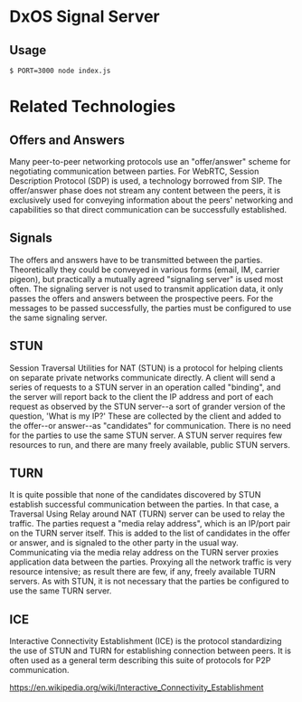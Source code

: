 # DxOS Signal Server

## Usage

```
$ PORT=3000 node index.js
```


# Related Technologies

## Offers and Answers
Many peer-to-peer networking protocols use an "offer/answer" scheme for negotiating communication between parties.  For WebRTC, Session Description Protocol (SDP) is used, a technology borrowed from SIP.  The offer/answer phase does not stream any content between the peers, it is exclusively used for conveying information about the peers' networking and capabilities so that direct communication can be successfully established.

## Signals
The offers and answers have to be transmitted between the parties.  Theoretically they could be conveyed in various forms (email, IM, carrier pigeon), but practically a mutually agreed "signaling server" is used most often.  The signaling server is not used to transmit application data, it only passes the offers and answers between the prospective peers.  For the messages to be passed successfully, the parties must be configured to use the same signaling server.

## STUN
Session Traversal Utilities for NAT (STUN) is a protocol for helping clients on separate private networks communicate directly.  A client will send a series of requests to a STUN server in an operation called "binding", and the server will report back to the client the IP address and port of each request as observed by the STUN server--a sort of grander version of the question, 'What is my IP?'  These are collected by the client and added to the offer--or answer--as "candidates" for communication.  There is no need for the parties to use the same STUN server.  A STUN server requires few resources to run, and there are many freely available, public STUN servers.

## TURN
It is quite possible that none of the candidates discovered by STUN establish successful communication between the parties.  In that case, a Traversal Using Relay around NAT (TURN) server can be used to relay the traffic.  The parties request a "media relay address", which is an IP/port pair on the TURN server itself.  This is added to the list of candidates in the offer or answer, and is signaled to the other party in the usual way.  Communicating via the media relay address on the TURN server proxies application data between the parties.  Proxying all the network traffic is very resource intensive; as result there are few, if any, freely available TURN servers.  As with STUN, it is not necessary that the parties be configured to use the same TURN server.

## ICE
Interactive Connectivity Establishment (ICE) is the protocol standardizing the use of STUN and TURN for establishing connection between peers.  It is often used as a general term describing this suite of protocols for P2P communication.

https://en.wikipedia.org/wiki/Interactive_Connectivity_Establishment
